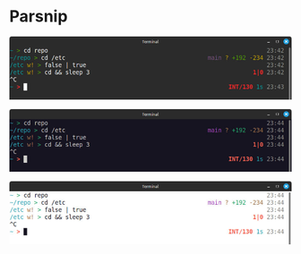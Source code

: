 # Parsnip

![Parsnip dark screenshot](.github/dark.jpg)

![Parsnip dark-gnome screenshot](.github/dark-gnome.jpg)

![Parsnip light screenshot](.github/light.jpg)

